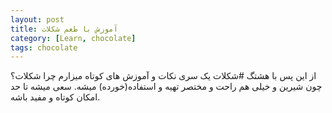 ```yaml
---
layout: post
title: آموزش با طعم شکلات
category: [Learn, chocolate]
tags: chocolate
---
```


از این پس با هشتگ #شکلات یک سری نکات و آموزش های کوتاه میزارم 
چرا شکلات؟چون شیرین و خیلی هم راحت و مختصر تهیه و استفاده(خورده)  میشه.
سعی میشه تا حد امکان کوتاه و مفید باشه.
